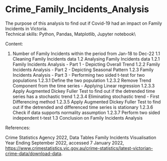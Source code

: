 # Crime_Family_Incidents_Analysis
The purpose of this analysis to find out if Covid-19 had an impact on Family Incidents in Victoria.\
Technical skills: Python, Pandas, Matplotlib, Jupyter notebook\

Content:
1. Number of Family Incidents within the period from Jan-18 to Dec-22 
  1.1 Cleaning Family Incidents data
  1.2 Analysing Family Incidents data
    1.2.1 Family Incidents Analysis - Part 1 - Depicting Overall Trend
    1.2.2 Family Incidents Analysis - Part 2 - Depicting Seasonal Pattern 
    1.2.3 Family Incidents Analysis - Part 3 - Performing two sided t-test for two populations
      1.2.3.1 Define the two population
      1.2.3.2 Remove Trend Component from the time series - Applying Linear regression
      1.2.3.3 Apply Augmented Dickey Fuller Test to find out if the detrended time series has a stochastic trend
      1.2.3.4 Eliminating stochastic trend - First Differencing method
      1.2.3.5 Apply Augmented Dickey Fuller Test to find out if the detrended and differenced time series is stationary
      1.2.3.6 Check if data supports normality assumption
      1.2.3.7 Perform two sided independent t-test
  1.3 Conclusion on Family Incidents Analysis

References:

Crime Statistics Agency 2022, Data Tables Family Incidents Visualisation Year Ending September 2022, accessed 7 January 2022, https://www.crimestatistics.vic.gov.au/crime-statistics/latest-victorian-crime-data/download-data.
